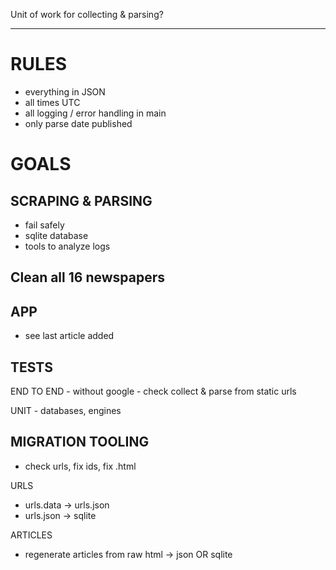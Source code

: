 Unit of work for collecting & parsing?

---

# RULES

- everything in JSON
- all times UTC
- all logging / error handling in main
- only parse date published

# GOALS

## SCRAPING & PARSING
- fail safely
- sqlite database
- tools to analyze logs

## Clean all 16 newspapers

## APP
- see last article added

## TESTS

END TO END - without google - check collect & parse from static urls

UNIT - databases, engines

## MIGRATION TOOLING
- check urls, fix ids, fix .html

URLS
- urls.data -> urls.json
- urls.json -> sqlite

ARTICLES
- regenerate articles from raw html -> json OR sqlite
